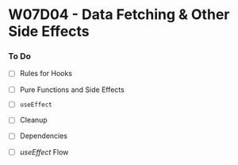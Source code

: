 # W07D04 - Data Fetching & Other Side Effects

### To Do
- [ ] Rules for Hooks
- [ ] Pure Functions and Side Effects
- [ ] `useEffect`
- [ ] Cleanup
- [ ] Dependencies
- [ ] _useEffect_ Flow















